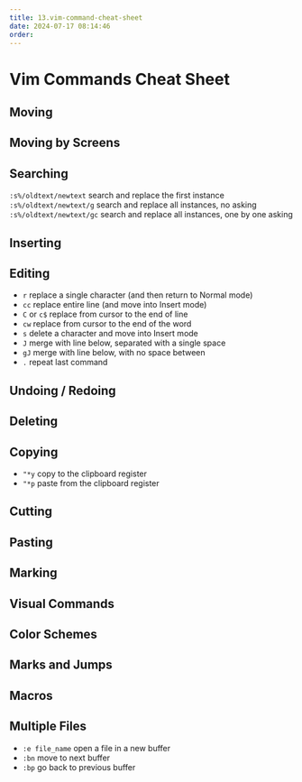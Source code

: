 ```yaml
---
title: 13.vim-command-cheat-sheet
date: 2024-07-17 08:14:46
order:
---
```


# Vim Commands Cheat Sheet

## Moving

## Moving by Screens

## Searching

`:s%/oldtext/newtext` search and replace the first instance
`:s%/oldtext/newtext/g` search and replace all instances, no asking
`:s%/oldtext/newtext/gc` search and replace all instances, one by one asking

## Inserting

## Editing

- `r` replace a single character (and then return to Normal mode)
- `cc` replace entire line (and move into Insert mode)
- `C` or `c$` replace from cursor to the end of line
- `cw` replace from cursor to the end of the word
- `s` delete a character and move into Insert mode
- `J` merge with line below, separated with a single space
- `gJ` merge with line below, with no space between
- `.` repeat last command

## Undoing / Redoing

## Deleting

## Copying

- `"*y` copy to the clipboard register
- `"*p` paste from the clipboard register

## Cutting

## Pasting

## Marking

## Visual Commands

## Color Schemes

## Marks and Jumps

## Macros

## Multiple Files

- `:e file_name` open a file in a new buffer
- `:bn` move to next buffer
- `:bp` go back to previous buffer
